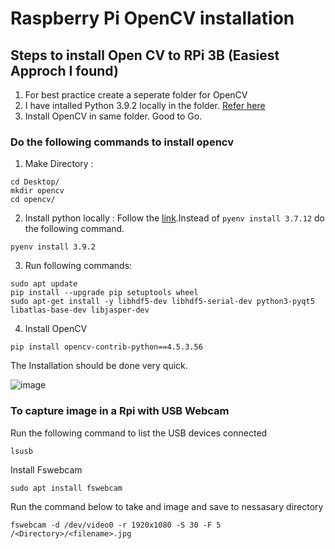 # Raspberry Pi OpenCV installation

## Steps to install Open CV to RPi 3B (Easiest Approch I found)

1. For best practice create a seperate folder for OpenCV
2. I have intalled Python 3.9.2 locally in the folder. [Refer here](https://github.com/mrdunker/CNN_based_PUF/blob/main/Raspberry-Pi_TF_install.md)
3. Install OpenCV in same folder. Good to Go.

### Do the following commands to install opencv

1. Make Directory :
  ```
  cd Desktop/
  mkdir opencv
  cd opencv/
  ```
2. Install python locally :
Follow the [link](https://github.com/mrdunker/CNN_based_PUF/blob/main/Raspberry-Pi_TF_install.md).Instead of ```pyenv install 3.7.12``` do the following command.
```
pyenv install 3.9.2
```
3. Run following commands: 
```
sudo apt update
pip install --upgrade pip setuptools wheel
sudo apt-get install -y libhdf5-dev libhdf5-serial-dev python3-pyqt5 libatlas-base-dev libjasper-dev
```

4. Install OpenCV
```
pip install opencv-contrib-python==4.5.3.56
```
The Installation should be done very quick.<br />

![image](https://github.com/mrdunker/CNN_based_PUF/assets/38190245/5bd23db9-d913-4fe9-9a50-9a0e24b03cc0)


### To capture image in a Rpi with USB Webcam

Run the following command to list the USB devices connected
```
lsusb
```

Install Fswebcam
```
sudo apt install fswebcam
```

Run the command below to take and image and save to nessasary directory
```
fswebcam -d /dev/video0 -r 1920x1080 -S 30 -F 5 /<Directory>/<filename>.jpg 
```
